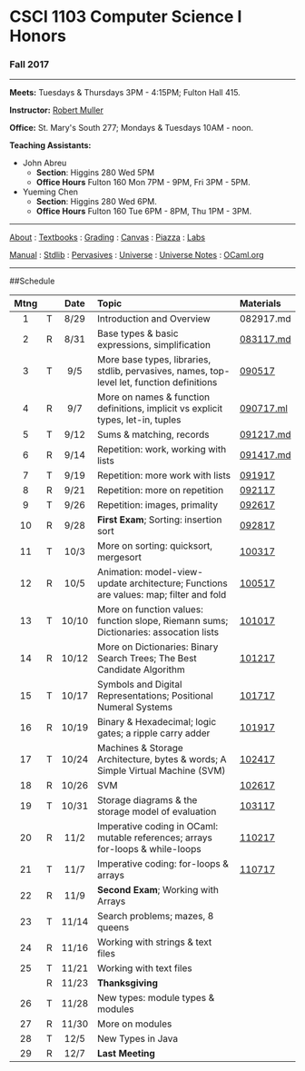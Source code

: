 # CSCI 1103 Computer Science I Honors

### Fall 2017

---

**Meets:** Tuesdays & Thursdays 3PM - 4:15PM; Fulton Hall 415.

**Instructor:** [Robert Muller](http://www.cs.bc.edu/~muller/)

**Office:** St. Mary's South 277; Mondays & Tuesdays 10AM - noon.

**Teaching Assistants:**

+ John Abreu
  + **Section**: Higgins 280 Wed 5PM
  + **Office Hours** Fulton 160 Mon 7PM - 9PM, Fri 3PM - 5PM.
+ Yueming Chen
  + **Section**: Higgins 280 Wed 6PM.
  + **Office Hours** Fulton 160 Tue 6PM - 8PM, Thu 1PM - 3PM.


---

[About](resources/about.md) : [Textbooks](resources/textbooks.md) : [Grading](resources/grading.md) : [Canvas](https://bostoncollege.instructure.com/courses/1579254/gradebook)  : [Piazza](https://piazza.com/class/j6pep61xju0m5) : [Labs](resources/labs.md) 

[Manual](http://caml.inria.fr/pub/docs/manual-ocaml/index.html) : [Stdlib](http://caml.inria.fr/pub/docs/manual-ocaml/stdlib.html) : [Pervasives](http://caml.inria.fr/pub/docs/manual-ocaml/libref/Pervasives.html) : [Universe](http://www.is.ocha.ac.jp/~asai/Universe/en/) : [Universe Notes](./resources/universe/README.md) : [OCaml.org](https://ocaml.org/)

---

##Schedule

| Mtng |      | Date  | Topic                                                                                      | Materials                                       |
| :--: | :--: | :---: | :---------------------------------------                                                   | :---------------------------------------        |
|  1   |  T   | 8/29  | Introduction and Overview                                                                  | 082917.md                                       |
|  2   |  R   | 8/31  | Base types & basic expressions, simplification                                             | [083117.md](./notes/083117.md)                  |
|  3   |  T   |  9/5  | More base types, libraries, stdlib, pervasives, names, top-level let, function definitions | [090517]()                                      |
|  4   |  R   |  9/7  | More on names & function definitions, implicit vs explicit types, let-in, tuples           | [090717.ml](./code/090717.ml)                   |
|  5   |  T   | 9/12  | Sums & matching, records                                                                   | [091217.md](./notes/091217.md)                  |
|  6   |  R   | 9/14  | Repetition: work, working with lists                                                       | [091417.md](./notes/091417.md)                  |
|  7   |  T   | 9/19  | Repetition: more work with lists                                                           | [091917](https://github.com/BC-CSCI1103/091917) |
|  8   |  R   | 9/21  | Repetition: more on repetition                                                             | [092117](https://github.com/BC-CSCI1103/092117) |
|  9   |  T   | 9/26  | Repetition: images, primality                                                              | [092617](https://github.com/BC-CSCI1103/092617) |
|  10  |  R   | 9/28  | **First Exam**; Sorting: insertion sort                                                    | [092817](https://github.com/BC-CSCI1103/092817) |
|  11  |  T   | 10/3  | More on sorting: quicksort, mergesort                                                      | [100317](https://github.com/BC-CSCI1103/100317) |
|  12  |  R   | 10/5  | Animation: model-view-update architecture; Functions are values: map; filter and fold      | [100517](https://github.com/BC-CSCI1103/100517) |
|  13  |  T   | 10/10 | More on function values: function slope, Riemann sums; Dictionaries: assocation lists      | [101017](https://github.com/BC-CSCI1103/101017) |
|  14  |  R   | 10/12 | More on Dictionaries: Binary Search Trees; The Best Candidate Algorithm                    | [101217](https://github.com/BC-CSCI1103/101217) |
|  15  |  T   | 10/17 | Symbols and Digital Representations; Positional Numeral Systems                            | [101717](https://github.com/BC-CSCI1103/101717) |
|  16  |  R   | 10/19 | Binary & Hexadecimal; logic gates; a ripple carry adder                                    | [101917](https://github.com/BC-CSCI1103/101917) |
|  17  |  T   | 10/24 | Machines & Storage Architecture, bytes & words; A Simple Virtual Machine (SVM)             | [102417](https://github.com/BC-CSCI1103/102417) |
|  18  |  R   | 10/26 | SVM                                                                                        | [102617](https://github.com/BC-CSCI1103/102617) |
|  19  |  T   | 10/31 | Storage diagrams & the storage model of evaluation                                         | [103117](https://github.com/BC-CSCI1103/103117) |
|  20  |  R   | 11/2  | Imperative coding in OCaml: mutable references; arrays for-loops & while-loops             | [110217](https://github.com/BC-CSCI1103/110217) |
|  21  |  T   | 11/7  | Imperative coding: for-loops & arrays                                                      | [110717](https://github.com/BC-CSCI1103/110717) |
|  22  |  R   | 11/9  | **Second Exam**; Working with Arrays                                                       |                                                 |
|  23  |  T   | 11/14 | Search problems; mazes, 8 queens                                                           |                                                 |
|  24  |  R   | 11/16 | Working with strings & text files                                                          |                                                 |
|  25  |  T   | 11/21 | Working with text files                                                                    |                                                 |
|      |  R   | 11/23 | **Thanksgiving**                                                                           |                                                 |
|  26  |  T   | 11/28 | New types: module types & modules                                                          |                                                 |
|  27  |  R   | 11/30 | More on modules                                                                            |                                                 |
|  28  |  T   | 12/5  | New Types in Java                                                                          |                                                 |
|  29  |  R   | 12/7  | **Last Meeting**                                                                           |                                                 |


